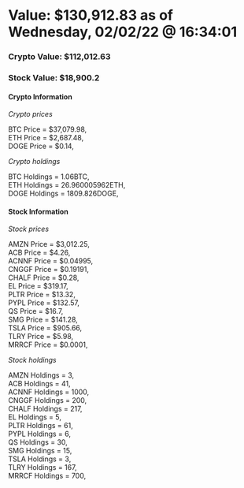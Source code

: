 # Value: $130,912.83 as of Wednesday, 02/02/22 @ 16:34:01 

### Crypto Value: $112,012.63

### Stock Value: $18,900.2

#### Crypto Information 
*Crypto prices* 

BTC Price = $37,079.98,  
ETH Price = $2,687.48,  
DOGE Price = $0.14,  


*Crypto holdings* 

BTC Holdings = 1.06BTC,  
ETH Holdings = 26.960005962ETH,  
DOGE Holdings = 1809.826DOGE,  


#### Stock Information 

*Stock prices* 

AMZN Price = $3,012.25,  
ACB Price = $4.26,  
ACNNF Price = $0.04995,  
CNGGF Price = $0.19191,  
CHALF Price = $0.28,  
EL Price = $319.17,  
PLTR Price = $13.32,  
PYPL Price = $132.57,  
QS Price = $16.7,  
SMG Price = $141.28,  
TSLA Price = $905.66,  
TLRY Price = $5.98,  
MRRCF Price = $0.0001,  


*Stock holdings* 

AMZN Holdings = 3,  
ACB Holdings = 41,  
ACNNF Holdings = 1000,  
CNGGF Holdings = 200,  
CHALF Holdings = 217,  
EL Holdings = 5,  
PLTR Holdings = 61,  
PYPL Holdings = 6,  
QS Holdings = 30,  
SMG Holdings = 15,  
TSLA Holdings = 3,  
TLRY Holdings = 167,  
MRRCF Holdings = 700,  


